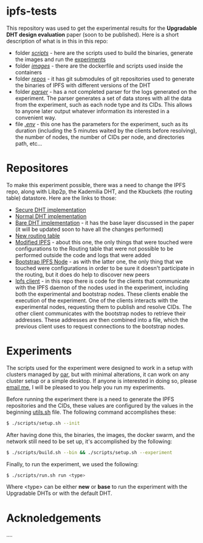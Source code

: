 # ipfs-tests
This repository was used to get the experimental results for the **Upgradable DHT design evaluation** paper (soon to be published). Here is a short description of what is in this in this repo:
- folder [*scripts*](scripts) - here are the scripts used to build the binaries, generate the images and run the [experiments](#experiments)
- folder [*images*](images)  - there are the dockerfile and scripts used inside the containers
- folder [*repos*](repos)   - it has git submodules of git repositories used to generate the binaries of IPFS with different versions of the DHT
- folder [*parser*](parser) - has a not completed parser for the logs generated on the experiment. The parser generates a set of data stores with all the data from the experiment, such as each node type and its CIDs. This allows to anyone later output whatever information its interested in a convenient way.
- file [*.env*](.env) - this one has the parameters for the experiment, such as its duration (including the 5 minutes waited by the clients before resolving), the number of nodes, the number of CIDs per node, and directories path, etc...

# Repositores
To make this experiment possible, there was a need to change the IPFS repo, along with Libp2p, the Kademilia DHT, and the Kbuckets (the routing table) datastore. Here are the links to those:
- [Secure DHT implementation](https://github.com/JamesHertz/go-libp2p-kad-dht/tree/secure-dht)
- [Normal DHT implementation](https://github.com/JamesHertz/go-libp2p-kad-dht)
- [Bare DHT implementation](https://github.com/JamesHertz/go-libp2p-bare-dht) - it has the base layer discussed in the paper (it will be updated soon to have all the changes performed)
- [New routing table](https://github.com/JamesHertz/go-libp2p-kbucket/tree/experments)
- [Modified IPFS](https://github.com/JamesHertz/kubo/tree/experiments) - about this one, the only things that were touched were configurations to the Routing table that were not possible to be performed outside the code and logs that were added
- [Bootstrap IPFS Node](https://github.com/JamesHertz/kubo/tree/boot-node) - as with the latter one, the only thing that we touched were configurations in order to be sure it doesn't participate in the routing, but it does do help to discover new peers
- [Ipfs client](https://github.com/JamesHertz/ipfs-client) - in this repo there is code for the clients that communicate with the IPFS daemon of the nodes used in the experiment, including both the experimental and bootstrap nodes. These clients enable the execution of the experiment. One of the clients interacts with the experimental nodes, requesting them to publish and resolve CIDs. The other client communicates with the bootstrap nodes to retrieve their addresses. These addresses are then combined into a file, which the previous client uses to request connections to the bootstrap nodes.

# Experiments
The scripts used for the experiment were designed to work in a setup with clusters managed by [oar](http://oar.imag.fr/docs/latest/index.html), but with minimal alterations, it can work on any cluster setup or a simple desktop. If anyone is interested in doing so, please [email me](mailto:jh.furtado@campus.fct.unl.pt), I will be pleased to you help you run my experiments.

Before running the experiment there is a need to generate the IPFS repositories and the CIDs, these values are configured by the values in the beginning [utils.sh](scripts/utils.sh) file. The following command accomplishes these:
```bash
$ ./scripts/setup.sh --init
```
After having done this, the binaries, the images, the docker swarm, and the network still need to be set up, it's accomplished by the following:
```bash
$ ./scripts/build.sh --bin && ./scripts/setup.sh --experiment
```
Finally, to run the experiment, we used the following:
```bash
$ ./scripts/run.sh run <type>
```
Where \<type\> can be either **new** or **base** to run the experiment with the Upgradable DHTs or with the default DHT.
# Acknoledgements 
....
